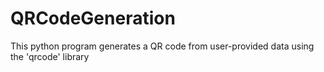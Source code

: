 # QRCodeGeneration
This python program generates a QR code from user-provided data using the 'qrcode' library
